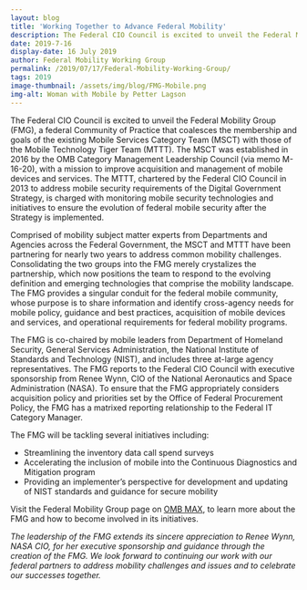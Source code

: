 ```yaml
---
layout: blog
title: 'Working Together to Advance Federal Mobility'
description: The Federal CIO Council is excited to unveil the Federal Mobility Group (FMG), a federal Community of Practice that coalesces the membership and goals of the existing Mobile Services Category Team (MSCT) with those of the Mobile Technology Tiger Team (MTTT).
date: 2019-7-16
display-date: 16 July 2019
author: Federal Mobility Working Group
permalink: /2019/07/17/Federal-Mobility-Working-Group/
tags: 2019
image-thumbnail: /assets/img/blog/FMG-Mobile.png
img-alt: Woman with Mobile by Petter Lagson
---
```


The Federal CIO Council is excited to unveil the Federal Mobility Group (FMG), a federal Community of Practice that coalesces the membership and goals of the existing Mobile Services Category Team (MSCT) with those of the Mobile Technology Tiger Team (MTTT). The MSCT was established in 2016 by the OMB Category Management Leadership Council (via memo M-16-20), with a mission to improve acquisition and management of mobile devices and services. The MTTT, chartered by the Federal CIO Council in 2013 to address mobile security requirements of the Digital Government Strategy, is charged with monitoring mobile security technologies and initiatives to ensure the evolution of federal mobile security after the Strategy is implemented.

Comprised of mobility subject matter experts from Departments and Agencies across the Federal Government, the MSCT and MTTT have been partnering for nearly two years to address common mobility challenges. Consolidating the two groups into the FMG merely crystalizes the partnership, which now positions the team to respond to the evolving definition and emerging technologies that comprise the mobility landscape. The FMG provides a singular conduit for the federal mobile community, whose purpose is to share information and identify cross-agency needs for mobile policy, guidance and best practices, acquisition of mobile devices and services, and operational requirements for federal mobility programs.

The FMG is co-chaired by mobile leaders from Department of Homeland Security, General Services Administration, the National Institute of Standards and Technology (NIST), and includes three at-large agency representatives. The FMG reports to the Federal CIO Council with executive sponsorship from Renee Wynn, CIO of the National Aeronautics and Space Administration (NASA). To ensure that the FMG appropriately considers acquisition policy and priorities set by the Office of Federal Procurement Policy, the FMG has a matrixed reporting relationship to the Federal IT Category Manager.  

The FMG will be tackling several initiatives including:
* Streamlining the inventory data call spend surveys
* Accelerating the inclusion of mobile into the Continuous Diagnostics and Mitigation program
* Providing an implementer’s perspective for development and updating of NIST standards and guidance for secure mobility

Visit the Federal Mobility Group page on [OMB MAX](https://community.max.gov/pages/viewpage.action?pageId=1630801264), to learn more about the FMG and how to become involved in its initiatives.

*The leadership of the FMG extends its sincere appreciation to Renee Wynn, NASA CIO, for her executive sponsorship and guidance through the creation of the FMG. We look forward to continuing our work with our federal partners to address mobility challenges and issues and to celebrate our successes together.*
